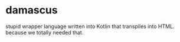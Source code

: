# damascus
stupid wrapper language written into Kotlin that transpiles into HTML. because we totally needed that.
